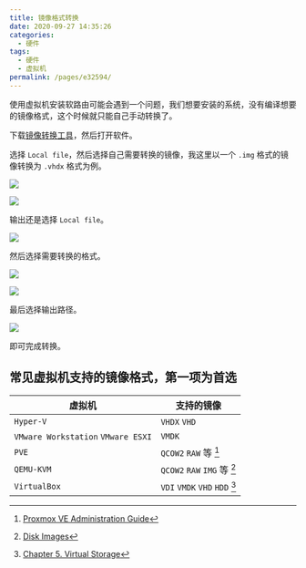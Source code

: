 ```yaml
---
title: 镜像格式转换
date: 2020-09-27 14:35:26
categories:
  - 硬件
tags:
  - 硬件
  - 虚拟机
permalink: /pages/e32594/
---
```


使用虚拟机安装软路由可能会遇到一个问题，我们想要安装的系统，没有编译想要的镜像格式，这个时候就只能自己手动转换了。

下载[镜像转换工具](https://dl.u2sb.top/#/s/GPIQ?path=%2Fblog%2F%E8%BD%AF%E8%B7%AF%E7%94%B1%2F%E5%AE%9E%E7%94%A8%E5%B7%A5%E5%85%B7)，然后打开软件。

选择 `Local file`，然后选择自己需要转换的镜像，我这里以一个 `.img` 格式的镜像转换为 `.vhdx` 格式为例。

![](https://file.sm9.top/item/5f703ab8160a154a67a5e0c6.png)

![](https://file.sm9.top/item/5f703aee160a154a67a5eb9a.png)

输出还是选择 `Local file`。

![](https://file.sm9.top/item/5f703b10160a154a67a5f867.png)

然后选择需要转换的格式。

![](https://file.sm9.top/item/5f703b26160a154a67a5fd6a.png)

![](https://file.sm9.top/item/5f703b44160a154a67a60490.png)

最后选择输出路径。

![](https://file.sm9.top/item/5f703b54160a154a67a6088a.png)

即可完成转换。

## 常见虚拟机支持的镜像格式，第一项为首选

| 虚拟机                             | 支持的镜像                                     |
| ---------------------------------- | ---------------------------------------------- |
| `Hyper-V`                          | `VHDX` `VHD`                                   |
| `VMware Workstation` `VMware ESXI` | `VMDK`                                         |
| `PVE`                              | `QCOW2` `RAW` 等 [^pve支持磁盘格式]            |
| `QEMU-KVM`                         | `QCOW2` `RAW` `IMG` 等 [^qemu-kvm支持磁盘格式] |
| `VirtualBox`                       | `VDI` `VMDK` `VHD` `HDD` [^vbox支持磁盘格式]   |

[^pve支持磁盘格式]: [Proxmox VE Administration Guide](https://pve.proxmox.com/pve-docs/pve-admin-guide.html)
[^qemu-kvm支持磁盘格式]: [Disk Images](https://www.qemu.org/docs/master/system/images.html)
[^vbox支持磁盘格式]: [Chapter 5. Virtual Storage](https://www.virtualbox.org/manual/ch05.html#vdidetails)
